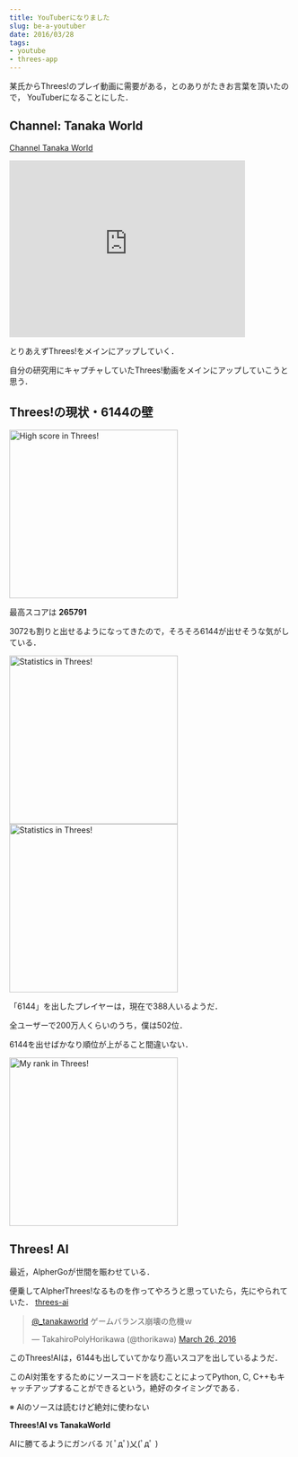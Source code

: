 ```yaml
---
title: YouTuberになりました
slug: be-a-youtuber
date: 2016/03/28
tags:
- youtube
- threes-app
---
```


某氏からThrees!のプレイ動画に需要がある，とのありがたきお言葉を頂いたので，
YouTuberになることにした．

## Channel: Tanaka World

[Channel Tanaka World](https://www.youtube.com/channel/UCO4zZE1KFP3_VA33aEzXgFg)
<div class="g-ytsubscribe" data-channelid="UCO4zZE1KFP3_VA33aEzXgFg" data-layout="default" data-count="hidden"></div>

<iframe width="420" height="315" src="https://www.youtube.com/embed/hg-ad2G1nJY" frameborder="0" allowfullscreen></iframe>

とりあえずThrees!をメインにアップしていく．

自分の研究用にキャプチャしていたThrees!動画をメインにアップしていこうと思う．

## Threes!の現状・6144の壁

<img alt="High score in Threes!" src="/blog/be-a-youtuber/high_score.jpg" width="300px" height="300px" >

最高スコアは **265791**

3072も割りと出せるようになってきたので，そろそろ6144が出せそうな気がしている．

<img alt="Statistics in Threes!" src="/blog/be-a-youtuber/statistics_1.jpg" width="300px" height="300px" >
<img alt="Statistics in Threes!" src="/blog/be-a-youtuber/statistics_2.jpg" width="300px" height="300px" >


「6144」を出したプレイヤーは，現在で388人いるようだ．

全ユーザーで200万人くらいのうち，僕は502位．

6144を出せばかなり順位が上がること間違いない．

<img alt="My rank in Threes!" src="/blog/be-a-youtuber/my_rank.jpeg" width="300px" height="300px" >


## Threes! AI

最近，AlpherGoが世間を賑わせている．

便乗してAlpherThrees!なるものを作ってやろうと思っていたら，先にやられていた．
[threes-ai](https://github.com/nneonneo/threes-ai)

<blockquote class="twitter-tweet" data-lang="en"><p lang="ja" dir="ltr"><a href="https://twitter.com/_tanakaworld">@_tanakaworld</a> ゲームバランス崩壊の危機ｗ</p>&mdash; TakahiroPolyHorikawa (@thorikawa) <a href="https://twitter.com/thorikawa/status/713788599691415552">March 26, 2016</a></blockquote>
<script async src="//platform.twitter.com/widgets.js" charset="utf-8"></script>

このThrees!AIは，6144も出していてかなり高いスコアを出しているようだ．

このAI対策をするためにソースコードを読むことによってPython, C, C++もキャッチアップすることができるという，絶好のタイミングである．

※ AIのソースは読むけど絶対に使わない

**Threes!AI vs TanakaWorld**
  
AIに勝てるようにガンバる ﾌ( ﾟдﾟ)乂(ﾟдﾟ )

